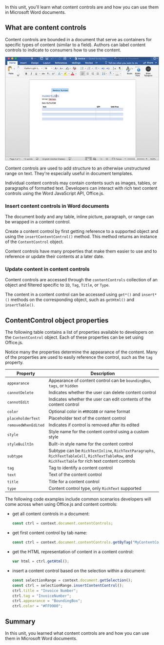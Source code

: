 In this unit, you'll learn what content controls are and how you can use them in Microsoft Word documents.

## What are content controls

Content controls are bounded in a document that serve as containers for specific types of content (similar to a field). Authors can label content controls to indicate to consumers how to use the content.

![Screenshot of a content control in a Word document.](../media/06-content-controls.png)

Content controls are used to add structure to an otherwise unstructured range on text. They're especially useful in document templates.

Individual content controls may contain contents such as images, tables, or paragraphs of formatted text. Developers can interact with rich text content controls using the Word JavaScript API, Office.js.

### Insert content controls in Word documents

The document body and any table, inline picture, paragraph, or range can be wrapped in a content control.

Create a content control by first getting reference to a supported object and using the `insertContentControl()` method. This method returns an instance of the `ContentControl` object.

Content controls have many properties that make them easier to use and to reference or update their contents at a later date.

### Update content in content controls

Content controls are accessed through the `contentControls` collection of an object and filtered specific to `ID`, `Tag`, `Title`, or `Type`.

The content in a content control can be accessed using `get*()` and `insert*()` methods on the corresponding object, such as `getHtml()` and `insertTable()`.

## ContentControl object properties

The following table contains a list of properties available to developers on the `ContentControl` object. Each of these properties can be set using Office.js.

Notice many the properties determine the appearance of the content. Many of the properties are used to easily reference the control, such as the `tag` property.

|      Property       |                                                                    Description                                                                     |
| ------------------- | -------------------------------------------------------------------------------------------------------------------------------------------------- |
| `appearance`        | Appearance of content control can be `boundingBox`, `tags`, or `hidden`                                                                            |
| `cannotDelete`      | Indicates whether the user can delete content control                                                                                              |
| `cannotEdit`        | Indicates whether the user can edit contents of the content control                                                                                |
| `color`             | Optional color in `#RRGGBB` or name format                                                                                                         |
| `placeholderText`   | Placeholder text of the content control                                                                                                            |
| `removedWhenEdited` | Indicates if control is removed after its edited                                                                                                   |
| `style`             | Style name for the content control using a custom style                                                                                            |
| `styleBuiltIn`      | Built-in style name for the content control                                                                                                        |
| `subtype`           | Subtype can be `RichTextInline`, `RichTextParagraphs`, `RichTextTableCell`, `RichTextTableRow`, and `RichTextTable` for rich text content controls |
| `tag`               | Tag to identify a content control                                                                                                                  |
| `text`              | Text of the content control                                                                                                                        |
| `title`             | Title for a content control                                                                                                                        |
| `type`              | Content control type, only `RichText` supported                                                                                                    |

The following code examples include common scenarios developers will come across when using Office.js and content controls:

- get all content controls in a document:

    ```javascript
    const ctrl = context.document.contentControls;
    ```

- get first content control by tab name:

    ```javascript
    const ctrl = context.document.contentControls.getByTag("MyContentControl").getFirst();
    ```

- get the HTML representation of content in a content control:

    ```javascript
    var html = ctrl.getHtml();
    ```

- insert a content control based on the selection within a document:

    ```javascript
    const selectionRange = context.document.getSelection();
    const ctrl = selectionRange.insertContentControl();
    ctrl.title = "Invoice Number";
    ctrl.tag = "InvoiceNumber";
    ctrl.appearance = "BoundingBox";
    ctrl.color = "#FF9900";
    ```

## Summary

In this unit, you learned what content controls are and how you can use them in Microsoft Word documents.
